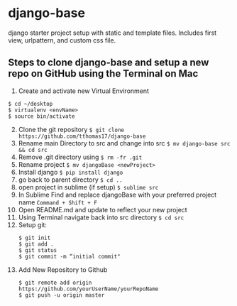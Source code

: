 # django-base

django starter project setup with static and template files. Includes first view, urlpattern, and custom css file.


## Steps to clone django-base and setup a new repo on GitHub using the Terminal on Mac

1. Create and activate new Virtual Environment
```
$ cd ~/desktop
$ virtualenv <envName>
$ source bin/activate
```
2. Clone the git repository
 ``` $ git clone https://github.com/tthomas17/django-base ```
3. Rename main Directory to src and change into src
``` $ mv django-base src && cd src ```
4. Remove .git directory using
``` $ rm -fr .git ```
5. Rename project
 ``` $ mv djangoBase <newProject> ```
6. Install django
``` $ pip install django ```
7. go back to parent directory
``` $ cd .. ```
8. open project in sublime (if setup)
```$ sublime src```
9. In Sublime Find and replace djangoBase with your preferred project name
 ```Command + Shift + F```
10. Open README.md and update to reflect your new project
11. Using Terminal  navigate back into src directory
``` $ cd src ```
12. Setup git:
    ```
    $ git init
    $ git add .
    $ git status
    $ git commit -m “initial commit"

    ```
13. Add New Repository to Github
    ```
    $ git remote add origin https://github.com/yourUserName/yourRepoName
    $ git push -u origin master

     ```